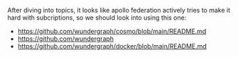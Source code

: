 After diving into topics, it looks like apollo federation actively tries to make it hard with subcriptions, so we should look into using this one:
- https://github.com/wundergraph/cosmo/blob/main/README.md
- https://github.com/wundergraph
- https://github.com/wundergraph/docker/blob/main/README.md